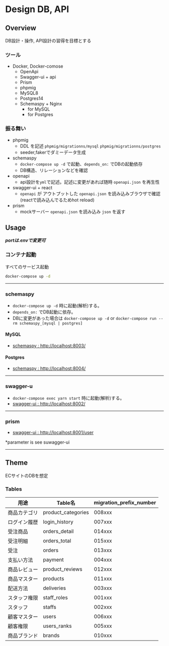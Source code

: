 # Design DB, API

## Overview

DB設計・操作, API設計の習得を目標とする

### ツール

- Docker, Docker-comose
    - OpenApi
    - Swagger-ui + api
    - Prism
    - phpmig
    - MySQL8
    - Postgres14
    - Schemaspy + Nginx
        - for MySQL
        - for Postgres

### 振る舞い

- phpmig
    - DDL を記述 `phpmig/migrationns/mysql` `phpmig/migrationns/postgres`
    - seeder,fakerでダミーデータ生成
- schemaspy
    - `docker-compose up -d` で起動、`depends_on:` でDBの起動依存
    - DB構造、リレーションなどを確認
- openapi
    - api設計を`yml`で記述。記述に変更があれば随時 `openapi.json` を再生性
- swagger-ui + react
    - `openapi` が アウトプットした `openapi.json` を読み込みブラウザで確認 (reactで読み込んでるためhot reload)
- prism
    - mockサーバー `openapi.json` を読み込み `json` を返す

## Usage

***portは.envで変更可***

### コンテナ起動

すべてのサービス起動

```bash
docker-compose up -d
```

 ---

### schemaspy

- `docker-compose up -d` 時に起動(解析)する。
- `depends_on:` でDB起動に依存。
- DBに変更があった場合は `docker-compose up -d` or `docker-compose run --rm schemaspy_[mysql | postgres]`

#### MySQL

- [schemaspy : http://localhost:8003/](http://localhost:8003/)

#### Postgres

- [schemaspy : http://localhost:8004/](http://localhost:8004/)

---

### swagger-u
- `docker-compose exec yarn start` 時に起動(解析)する。
- [swagger-ui : http://localhost:8002/](http://localhost:8002/)

---

### prism

- [swagger-ui : http://localhost:8001/user](http://localhost:8001/user)

*parameter is see suwagger-ui

---

## Theme

ECサイトのDBを想定

### Tables

| 用途     | Table名             | migration_prefix_number |
|--------|--------------------|-------------------------|
| 商品カテゴリ | product_categories | 008xxx                  |
| ログイン履歴 | login_history      | 007xxx                  |
| 受注商品   | orders_detail      | 014xxx                  |
| 受注明細   | orders_total       | 015xxx                  |
| 受注     | orders             | 013xxx                  |
| 支払い方法  | payment            | 004xxx                  |
| 商品レビュー | product_reviews    | 012xxx                  |
| 商品マスター | products           | 011xxx                  |
| 配送方法   | deliveries         | 003xxx                  |
| スタッフ権限 | staff_roles        | 001xxx                  |
| スタッフ   | staffs             | 002xxx                  |
| 顧客マスター | users              | 006xxx                  |
| 顧客権限   | users_ranks        | 005xxx                  |
| 商品ブランド | brands             | 010xxx                  |
